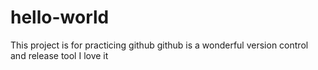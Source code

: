 # hello-world
This project is for practicing github
github is a wonderful version control and release tool
I love it
